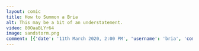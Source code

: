 ```yaml
---
layout: comic
title: How to Summon a Bria
alt: This may be a bit of an understatement.
video: 80OaaBLYr64
image: sandstorm.png
comment: [{'date': '11th March 2020, 2:00 PM', 'username': 'bria', 'comment': 'An animator I am not, but that was the only way I could see to make this comic, so I guess you&#039;ll have to deal with my whack animating skills.'}]
---
```

